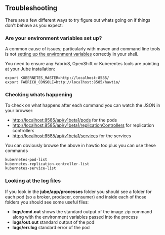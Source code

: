 ## Troubleshooting

There are a few different ways to try figure out whats going on if things don't behave as you expect:

### Are your environment variables set up?

A common cause of issues; particularly with maven and command line tools is not [setting up the environment variables](getStarted.html#setting-environment-variables) correctly in your shell.

You need to ensure any Fabric8, OpenShift or Kuberentes tools are pointing at your Jube installation:

    export KUBERNETES_MASTER=http://localhost:8585/
    export FABRIC8_CONSOLE=http://localhost:8585/hawtio/

### Checking whats happening

To check on what happens after each command you can watch the JSON in your browser:

* [http://localhost:8585/api/v1beta1/pods](http://localhost:8585/api/v1beta1/pods) for the pods
* [http://localhost:8585/api/v1beta1/replicationControllers](http://localhost:8585/api/v1beta1/replicationControllers) for replication controllers
* [http://localhost:8585/api/v1beta1/services](http://localhost:8585/api/v1beta1/services) for the services

You can obviously browse the above in hawtio too plus you can use these commands

    kubernetes-pod-list
    kubernetes-replication-controller-list
    kubernetes-service-list

### Looking at the log files

If you look in the **jube/app/processes** folder you should see a folder for each pod (so a broker, producer, consumer) and inside each of those folders you should see some useful files:

* **logs/cmd.out** shows the standard output of the image zip command along with the environment variables passed into the process
* **logs/out.out** standard output of the pod
* **logs/err.log** standard error of the pod